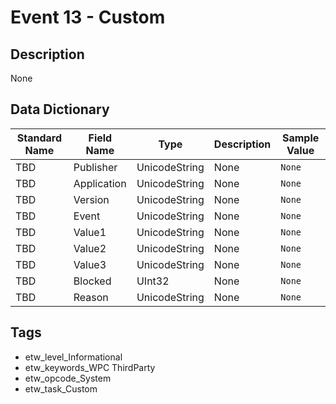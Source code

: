 # Event 13 - Custom

## Description
None

## Data Dictionary
|Standard Name|Field Name|Type|Description|Sample Value|
|---|---|---|---|---|
|TBD|Publisher|UnicodeString|None|`None`|
|TBD|Application|UnicodeString|None|`None`|
|TBD|Version|UnicodeString|None|`None`|
|TBD|Event|UnicodeString|None|`None`|
|TBD|Value1|UnicodeString|None|`None`|
|TBD|Value2|UnicodeString|None|`None`|
|TBD|Value3|UnicodeString|None|`None`|
|TBD|Blocked|UInt32|None|`None`|
|TBD|Reason|UnicodeString|None|`None`|

## Tags
* etw_level_Informational
* etw_keywords_WPC ThirdParty
* etw_opcode_System
* etw_task_Custom